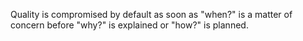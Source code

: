 Quality is compromised by default as soon as "when?" is a matter of concern before "why?" is explained or "how?" is planned.